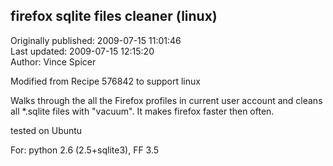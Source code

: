 ## firefox sqlite files cleaner (linux)  
Originally published: 2009-07-15 11:01:46  
Last updated: 2009-07-15 12:15:20  
Author: Vince Spicer  
  
Modified from Recipe 576842 to support linux

Walks through the all the Firefox profiles in current user account and cleans all *.sqlite files with "vacuum". It makes firefox faster then often. 

tested on Ubuntu

For: python 2.6 (2.5+sqlite3), FF 3.5